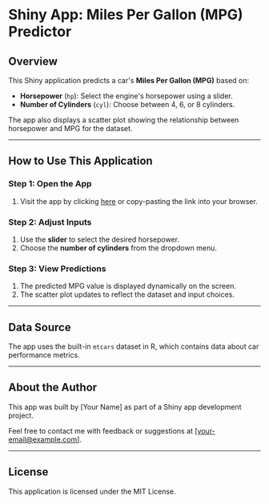 # Shiny App: Miles Per Gallon (MPG) Predictor

## Overview
This Shiny application predicts a car's **Miles Per Gallon (MPG)** based on:
- **Horsepower** (`hp`): Select the engine's horsepower using a slider.
- **Number of Cylinders** (`cyl`): Choose between 4, 6, or 8 cylinders.

The app also displays a scatter plot showing the relationship between horsepower and MPG for the dataset.

---

## How to Use This Application

### Step 1: Open the App
1. Visit the app by clicking [here](<insert-your-app-link-here>) or copy-pasting the link into your browser.

### Step 2: Adjust Inputs
1. Use the **slider** to select the desired horsepower.
2. Choose the **number of cylinders** from the dropdown menu.

### Step 3: View Predictions
1. The predicted MPG value is displayed dynamically on the screen.
2. The scatter plot updates to reflect the dataset and input choices.

---

## Data Source
The app uses the built-in `mtcars` dataset in R, which contains data about car performance metrics.

---

## About the Author
This app was built by [Your Name] as part of a Shiny app development project.

Feel free to contact me with feedback or suggestions at [your-email@example.com].

---

## License
This application is licensed under the MIT License.
